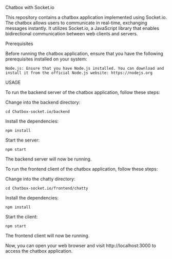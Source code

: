 Chatbox with Socket.io

This repository contains a chatbox application implemented using Socket.io. The chatbox allows users to communicate in real-time, exchanging messages instantly. It utilizes Socket.io, a JavaScript library that enables bidirectional communication between web clients and servers.

Prerequisites

Before running the chatbox application, ensure that you have the following prerequisites installed on your system:

    Node.js: Ensure that you have Node.js installed. You can download and install it from the official Node.js website: https://nodejs.org

USAGE

To run the backend server of the chatbox application, follow these steps:

Change into the backend directory:

    cd Chatbox-socket.io/backend

Install the dependencies:

    npm install

Start the server:

    npm start

The backend server will now be running.

To run the frontend client of the chatbox application, follow these steps:

Change into the chatty directory:

    cd Chatbox-socket.io/frontend/chatty

Install the dependencies:

    npm install

Start the client:

    npm start

The frontend client will now be running.

Now, you can open your web browser and visit http://localhost:3000 to access the chatbox application.